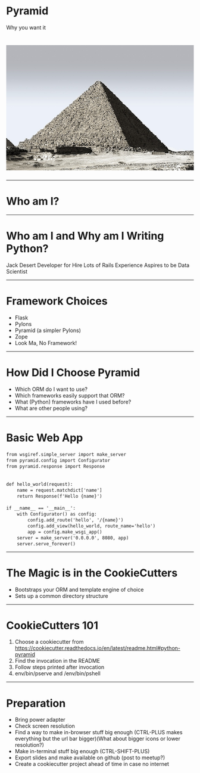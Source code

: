 <!-- page_number: true 
     $theme: gaia
     template: invert
     prerender: true


     _footer: github.com/jackdesert/pyramid-presentation

-->




Pyramid
==
Why you want it

# ![](images/pyramid_photo_1.jpg)

---


Who am I?
==

---

Who am I and Why am I Writing Python?
==

<!-- Flexibility at BIP as to what language -->
Jack Desert
Developer for Hire
Lots of Rails Experience
Aspires to be Data Scientist

---

Framework Choices
==
<!-- How did I Choose Pyramid -->


* Flask
* Pylons
* Pyramid (a simpler Pylons)
* Zope
* Look Ma, No Framework!

---


How Did I Choose Pyramid
==

<!-- SlashDB -->

* Which ORM do I want to use?
* Which frameworks easily support that ORM?
* What (Python) frameworks have I used before?
* What are other people using?

---




Basic Web App
==
<!-- Reminds me of basic flask apps -->

    from wsgiref.simple_server import make_server
    from pyramid.config import Configurator
    from pyramid.response import Response


    def hello_world(request):
        name = request.matchdict['name']
        return Response(f'Hello {name}')

    if __name__ == '__main__':
        with Configurator() as config:
            config.add_route('hello', '/{name}')
            config.add_view(hello_world, route_name='hello')
            app = config.make_wsgi_app()
        server = make_server('0.0.0.0', 8080, app)
        server.serve_forever()


---

The Magic is in the CookieCutters
==

* Bootstraps your ORM and template engine of choice
* Sets up a common directory structure


---

CookieCutters 101
==

1. Choose a cookiecutter from  https://cookiecutter.readthedocs.io/en/latest/readme.html#python-pyramid
2. Find the invocation in the README
3. Follow steps printed after invocation
4. env/bin/pserve and /env/bin/pshell

---

Preparation
==

* Bring power adapter
* Check screen resolution 
* Find a way to make in-browser stuff big enough (CTRL-PLUS makes everything but the url bar bigger)(What about bigger icons or lower resolution?)
* Make in-terminal stuff big enough (CTRL-SHIFT-PLUS)
* Export slides and make available on github (post to meetup?)
* Create a cookiecutter project ahead of time in case no internet
